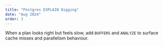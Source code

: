 ```yaml
---
title: "Postgres EXPLAIN Digging"
date: "Aug 2024"
order: 3
---
```

When a plan looks right but feels slow, add `BUFFERS` and `ANALYZE` to surface cache misses and parallelism behaviour.
